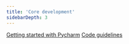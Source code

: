 ```yaml
---
title: 'Core development'
sidebarDepth: 3
---
```


[Getting started with Pycharm](../skill-development/getting-started-with-a-IDE.md)
[Code guidelines](../contribute/code-guidelines.md)
